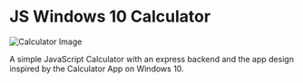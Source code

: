 # JS Windows 10 Calculator

![Calculator Image](https://user-images.githubusercontent.com/18102308/199978506-4323c863-4b7e-4d18-9eb8-0e00d83eff0a.png)

A simple JavaScript Calculator with an express backend and the app design inspired by the Calculator App on Windows 10.
